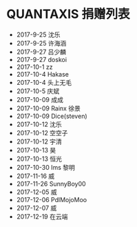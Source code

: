 # QUANTAXIS 捐赠列表


- 2017-9-25 沈乐
- 2017-9-25 许海涵
- 2017-9-27 吕少麟
- 2017-9-27 doskoi
- 2017-10-1 zz
- 2017-10-4 Hakase
- 2017-10-4 头上无毛
- 2017-10-5 庆斌
- 2017-10-09 成成
- 2017-10-09 Rainx 徐景
- 2017-10-09 Dice(steven)
- 2017-10-12 沈乐
- 2017-10-12 空空子
- 2017-10-12 宇清
- 2017-10-13 昊
- 2017-10-13 恒光
- 2017-10-30 Ims 黎明
- 2017-11-16 威
- 2017-11-26 SunnyBoy00
- 2017-12-05 威
- 2017-12-06 PdlMojoMoo
- 2017-12-07 威
- 2017-12-19 在云端
